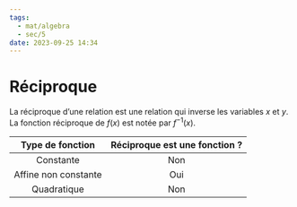 ```yaml
---
tags:
  - mat/algebra
  - sec/5
date: 2023-09-25 14:34
---
```


# Réciproque

La réciproque d’une relation est une relation qui inverse les variables $x$ et $y$.
La fonction réciproque de $f(x)$ est notée par $f^{-1}(x)$.

|              Type de fonction               | Réciproque est une fonction ? |
|:-------------------------------------------:|:-----------------------------:|
|                  Constante                  |              Non              |
|            Affine non constante             |              Oui              |
|                 Quadratique                 |              Non              |
